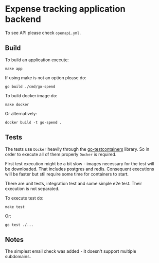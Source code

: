# Expense tracking application backend

To see API please check `openapi.yml`.

## Build

To build an application execute:

```
make app
```

If using make is not an option please do:

```
go build ./cmd/go-spend
```

To build docker image do:

```
make docker
```

Or alternatively:

```
docker build -t go-spend .
```

## Tests

The tests use `Docker` heavily through the [go-testcontainers](https://github.com/testcontainers/testcontainers-go)
library. So in order to execute all of them properly `Docker` is required.

First test execution might be a bit slow - images necessary for the test will be downloaded. That includes postgres and
redis. Consequent executions will be faster but stil require some time for containers to start.

There are unit tests, integration test and some simple e2e test. Their execution is not separated.

To execute test do:

```
make test
```

Or:

```
go test ./...
```

## Notes

The simplest email check was added - it doesn't support multiple subdomains.
